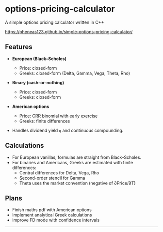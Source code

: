 # options-pricing-calculator

A simple options pricing calculator written in C++

https://pheneas123.github.io/simple-options-pricing-calculator/

## Features

- **European (Black–Scholes)**  
  - Price: closed-form  
  - Greeks: closed-form (Delta, Gamma, Vega, Theta, Rho)

- **Binary (cash-or-nothing)**  
  - Price: closed-form  
  - Greeks: closed-form

- **American options**  
  - Price: CRR binomial with early exercise  
  - Greeks: finite differences

- Handles dividend yield `q` and continuous compounding.

## Calculations

- For European vanillas, formulas are straight from Black–Scholes.  
- For binaries and Americans, Greeks are estimated with finite differences:  
  - Central differences for Delta, Vega, Rho  
  - Second-order stencil for Gamma  
  - Theta uses the market convention (negative of ∂Price/∂T)  

## Plans
- Finish maths pdf with American options
- Implement analytical Greek calculations
- Improve FD mode with confidence intervals

---
